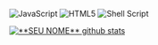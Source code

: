 ![JavaScript](https://img.shields.io/badge/javascript-%23323330.svg?style=for-the-badge&logo=javascript&logoColor=%23F7DF1E)
![HTML5](https://img.shields.io/badge/html5-%23E34F26.svg?style=for-the-badge&logo=html5&logoColor=white)
![Shell Script](https://img.shields.io/badge/shell_script-%23121011.svg?style=for-the-badge&logo=gnu-bash&logoColor=white)

<a href="https://github.com/Gurupreet">
 <img align="center" src="https://github-readme-stats.vercel.app/api?username=Lseything&show_icons=true&theme=dark&line_height=27" alt="**SEU NOME** github stats"/>
</a>


